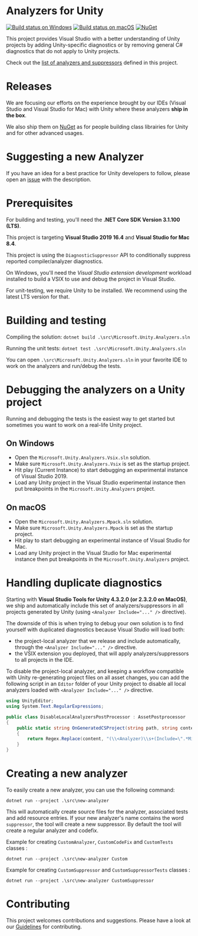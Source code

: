 # Analyzers for Unity

[![Build status on Windows](https://github.com/microsoft/Microsoft.Unity.Analyzers/workflows/CI-Windows/badge.svg)](https://github.com/microsoft/Microsoft.Unity.Analyzers/actions?query=workflow%3ACI-Windows)
[![Build status on macOS](https://github.com/microsoft/Microsoft.Unity.Analyzers/workflows/CI-macOS/badge.svg)](https://github.com/microsoft/Microsoft.Unity.Analyzers/actions?query=workflow%3ACI-macOS)
[![NuGet](https://img.shields.io/nuget/v/Microsoft.Unity.Analyzers.svg)](https://nuget.org/packages/Microsoft.Unity.Analyzers)

This project provides Visual Studio with a better understanding of Unity projects by adding Unity-specific diagnostics or by removing general C# diagnostics that do not apply to Unity projects. 

Check out the [list of analyzers and suppressors](doc/index.md) defined in this project.

# Releases

We are focusing our efforts on the experience brought by our IDEs (Visual Studio and Visual Studio for Mac) with Unity where these analyzers **ship in the box**.

We also ship them on [NuGet](https://nuget.org/packages/Microsoft.Unity.Analyzers) as for people building class librairies for Unity and for other advanced usages.

# Suggesting a new Analyzer
If you have an idea for a best practice for Unity developers to follow, please open an [issue](https://github.com/microsoft/Microsoft.Unity.Analyzers/issues/new?template=Feature_request.md) with the description.

# Prerequisites
For building and testing, you'll need the **.NET Core SDK Version 3.1.100 (LTS)**.

This project is targeting **Visual Studio 2019 16.4** and **Visual Studio for Mac 8.4**.

This project is using the `DiagnosticSuppressor` API to conditionally suppress reported compiler/analyzer diagnostics. 

On Windows, you'll need the _Visual Studio extension development_ workload installed to build a VSIX to use and debug the project in Visual Studio.

For unit-testing, we require Unity to be installed. We recommend using the latest LTS version for that.

# Building and testing

Compiling the solution:
`dotnet build .\src\Microsoft.Unity.Analyzers.sln`

Running the unit tests:
`dotnet test .\src\Microsoft.Unity.Analyzers.sln`

You can open `.\src\Microsoft.Unity.Analyzers.sln` in your favorite IDE to work on the analyzers and run/debug the tests.

# Debugging the analyzers on a Unity project

Running and debugging the tests is the easiest way to get started but sometimes you want to work on a real-life Unity project.

## On Windows

- Open the `Microsoft.Unity.Analyzers.Vsix.sln` solution.
- Make sure `Microsoft.Unity.Analyzers.Vsix` is set as the startup project.
- Hit play (Current Instance) to start debugging an experimental instance of Visual Studio 2019.
- Load any Unity project in the Visual Studio experimental instance then put breakpoints in the `Microsoft.Unity.Analyzers` project.

## On macOS

- Open the `Microsoft.Unity.Analyzers.Mpack.sln` solution.
- Make sure `Microsoft.Unity.Analyzers.Mpack` is set as the startup project.
- Hit play to start debugging an experimental instance of Visual Studio for Mac.
- Load any Unity project in the Visual Studio for Mac experimental instance then put breakpoints in the `Microsoft.Unity.Analyzers` project.

# Handling duplicate diagnostics 

Starting with **Visual Studio Tools for Unity 4.3.2.0 (or 2.3.2.0 on MacOS)**, we ship and automatically include this set of analyzers/suppressors in all projects generated by Unity (using `<Analyzer Include="..." />` directive).

The downside of this is when trying to debug your own solution is to find yourself with duplicated diagnostics because Visual Studio will load both:
- the project-local analyzer that we release and include automatically, through the `<Analyzer Include="..." />` directive. 
- the VSIX extension you deployed, that will apply analyzers/suppressors to all projects in the IDE.

To disable the project-local analyzer, and keeping a workflow compatible with Unity re-generating project files on all asset changes, you can add the following script in an `Editor` folder of your Unity project to disable all local analyzers loaded with `<Analyzer Include="..." />` directive.

```csharp
using UnityEditor;
using System.Text.RegularExpressions;

public class DisableLocalAnalyzersPostProcessor : AssetPostprocessor
{
	public static string OnGeneratedCSProject(string path, string content)
	{
		return Regex.Replace(content, "(\\<Analyzer)\\s+(Include=\".*Microsoft\\.Unity\\.Analyzers\\.dll\")", "$1 Condition=\"false\" $2");
	}
}
```

# Creating a new analyzer 

To easily create a new analyzer, you can use the following command:

`dotnet run --project .\src\new-analyzer`

This will automatically create source files for the analyzer, associated tests and add resource entries. If your new analyzer's name contains the word `suppressor`, the tool will create a new suppressor. By default the tool will create a regular analyzer and codefix.

Example for creating `CustomAnalyzer`, `CustomCodeFix` and `CustomTests` classes :

`dotnet run --project .\src\new-analyzer Custom`

Example for creating `CustomSuppressor` and `CustomSuppressorTests` classes :

`dotnet run --project .\src\new-analyzer CustomSuppressor`

# Contributing

This project welcomes contributions and suggestions.
Please have a look at our [Guidelines](CONTRIBUTING.md) for contributing.
